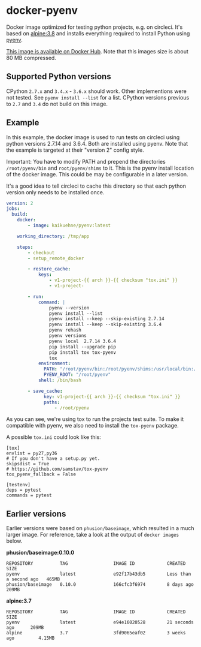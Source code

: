 # docker-pyenv

Docker image optimized for testing python projects, e.g. on circleci.
It's based on [alpine:3.8](https://github.com/docker-library/official-images/blob/master/library/alpine) and installs everything required to install Python using [pyenv](https://github.com/pyenv/pyenv).

[This image is available on Docker Hub](https://hub.docker.com/r/kaikuehne/pyenv). Note that this images size is about 80 MB compressed.

## Supported Python versions

CPython `2.7.x` and `3.4.x` - `3.6.x` should work. Other implementions
were not tested. See `pyenv install --list` for a list. CPython
versions previous to `2.7` and `3.4` do not build on this image.

## Example

In this example, the docker image is used to run tests on circleci using python versions 2.7.14 and 3.6.4. Both are installed using pyenv. Note that the example is targeted at their "version 2" config style.

Important: You have to modify PATH and prepend the directories `/root/pyenv/bin` and `root/pyenv/shims` to it. This is the pyenv install location of the docker image. This could be may be configurable in a later version.

It's a good idea to tell circleci to cache this directory so that each python version only needs to be installed once.

```yml
version: 2
jobs:
  build:
    docker:
        - image: kaikuehne/pyenv:latest

    working_directory: /tmp/app

    steps:
        - checkout
        - setup_remote_docker

        - restore_cache:
            keys:
                - v1-project-{{ arch }}-{{ checksum "tox.ini" }}
                - v1-project-

        - run:
            command: |
                pyenv --version
                pyenv install --list
                pyenv install --keep --skip-existing 2.7.14
                pyenv install --keep --skip-existing 3.6.4
                pyenv rehash
                pyenv versions
                pyenv local  2.7.14 3.6.4
                pip install --upgrade pip
                pip install tox tox-pyenv
                tox
            environment:
              PATH: "/root/pyenv/bin:/root/pyenv/shims:/usr/local/bin:/usr/bin:/bin:/usr/sbin:/sbin"
              PYENV_ROOT: "/root/pyenv"
            shell: /bin/bash

        - save_cache:
              key: v1-project-{{ arch }}-{{ checksum "tox.ini" }}
              paths:
                  - /root/pyenv
```

As you can see, we're using tox to run the projects test suite. To make it compatible with pyenv, we also need to install the `tox-pyenv` package.

A possible `tox.ini` could look like this:

```
[tox]
envlist = py27,py36
# If you don't have a setup.py yet.
skipsdist = True
# https://github.com/samstav/tox-pyenv
tox_pyenv_fallback = False

[testenv]
deps = pytest
commands = pytest
```

## Earlier versions

Earlier versions were based on `phusion/baseimage`,
which resulted in a much larger image. For reference, take a look at the output of `docker images` below.

**phusion/baseimage:0.10.0**

```
REPOSITORY          TAG                 IMAGE ID            CREATED                  SIZE
pyenv               latest              e92f17b43db5        Less than a second ago   465MB
phusion/baseimage   0.10.0              166cfc3f6974        8 days ago               209MB
```

**alpine:3.7**

```
REPOSITORY          TAG                 IMAGE ID            CREATED             SIZE
pyenv               latest              e94e16020528        21 seconds ago      209MB
alpine              3.7                 3fd9065eaf02        3 weeks ago         4.15MB
```

